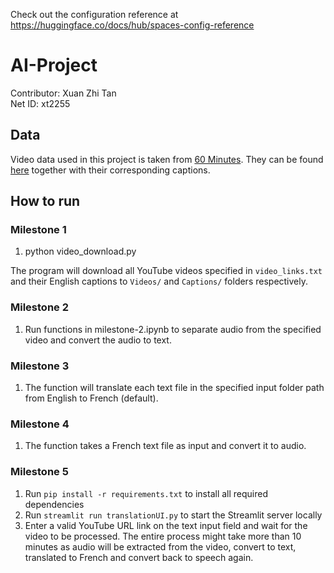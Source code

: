 Check out the configuration reference at https://huggingface.co/docs/hub/spaces-config-reference

# AI-Project

Contributor: Xuan Zhi Tan\
Net ID: xt2255

## Data
Video data used in this project is taken from [60 Minutes](https://www.youtube.com/@60minutes). They can be found [here](https://huggingface.co/datasets/xuanzz/VideoCaptions/tree/main) together with their corresponding captions. 

## How to run

### Milestone 1

1. python video_download.py

The program will download all YouTube videos specified in `video_links.txt` and their English captions to `Videos/` and `Captions/` folders respectively.

### Milestone 2

1. Run functions in milestone-2.ipynb to separate audio from the specified video and convert the audio to text.

### Milestone 3
1. The function will translate each text file in the specified input folder path from English to French (default). 

### Milestone 4
1. The function takes a French text file as input and convert it to audio. 

### Milestone 5
1. Run `pip install -r requirements.txt` to install all required dependencies
2. Run `streamlit run translationUI.py` to start the Streamlit server locally
3. Enter a valid YouTube URL link on the text input field and wait for the video to be processed. The entire process might take more than 10 minutes as audio will be extracted from the video, convert to text, translated to French and convert back to speech again. 
